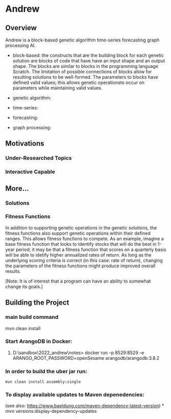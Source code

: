 # Andrew

## Overview

Andrew is a block-based genetic algorithm time-series forecasting graph processing AI.

* block-based: the constructs that are the building block for each genetic solution are blocks of code that have have an input shape and an output shape.  The blocks are similar to blocks in the programming language Scratch.  The limitation of possible connections of blocks allow for resulting solutions to be well-formed.  The parameters to blocks have defined valid values; this allows genetic operationsto occur on parameters while maintaining valid values.

* genetic algorithm:

* time-series:

* forecasting:

* graph processing:

## Motivations

### Under-Researched Topics

### Interactive Capable

## More...

### Solutions

### Fitness Functions
In addition to supporting genetic operations in the genetic solutions, the fitness functions also support genetic operations within their defined ranges.  This allows fitness functions to compete.  As an example, imagine a base fitness function that looks to identify stocks that will do the best in 1-year period; it may be that a fitness function that scores on a quarterly basis will be able to idetify higher annualized rates of return.  As long as the underlying scoring criteria is correct (in this case: rate of return), changing the parameters of the fitness functions might produce improved overall results. <P/>
[Note: It is of interest that a program can have an ability to somewhat change its goals.]

## Building the Project

### main build command
mvn clean install

### Start ArangoDB in Docker:
   1. D:\sandbox\2022_andrew\notes> docker run -p 8529:8529 -e ARANGO_ROOT_PASSWORD=openSesame arangodb/arangodb:3.8.2


### In order to build the uber jar run:
	mvn clean install assembly:single


### To display available updates to Maven depenedencies:
 (see also: https://www.baeldung.com/maven-dependency-latest-version)
	* mvn versions:display-dependency-updates
